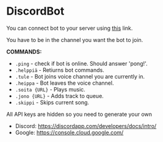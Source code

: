 # DiscordBot

You can connect bot to your server using [this](https://discordapp.com/api/oauth2/authorize?client_id=518859312781852692&permissions=0&scope=bot) link.

You have to be in the channel you want the bot to join.

**COMMANDS:**

- `.ping` - check if bot is online. Should answer 'pong!'.
- `.helppiä` - Retiurns bot commands.
- `.tule` - Bot joins voice channel you are currently in.
- `.heippa` - Bot leaves the voice channel.
- `.soita {URL}` - Plays music.
- `.jono {URL}` - Adds track to queue.
- `.skippi` - Skips current song.

All API keys are hidden so you need to generate your own
- Discord: https://discordapp.com/developers/docs/intro/
- Google: https://console.cloud.google.com/

